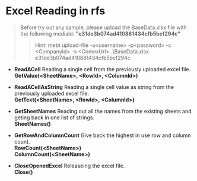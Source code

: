 # Excel Reading in rfs

>Before try out any sample, please upload the BaseData.xlsx file with the following mediaId: <b>"e31de3b074ad410881434cfb5bcf294c"</b> <br>
>>Hint: mebt upload-file -u\<username\> -p\<password\> -c \<CompanyId\> -s \<ComexUrl\> .\BaseData.xlsx  e31de3b074ad410881434cfb5bcf294c

- **ReadACell**
Reading a single cell from the previously uploaded excel file.<br>
<b>GetValue(\<SheetName\>, \<RowId\>, \<ColumnId\>)</b>

- **ReadACellAsString**
Reading a single cell value as string from the previously uploaded excel file.<br>
<b>GetText(\<SheetName\>, \<RowId\>, \<ColumnId\>)</b>

- **GetSheetNames**
Reading out all the names from the existing sheets and geting back in one list of strings. <br>
<b>SheetNames()</b>

- **GetRowAndColumnCount**
Give back the highest in use row and column count.<br>
<b>RowCount(\<SheetName\>)</b><br>
<b>ColumnCount(\<SheetName\>)</b>

- **CloseOpenedExcel**
Releaseing the excel file.<br>
<b>Close()</b>